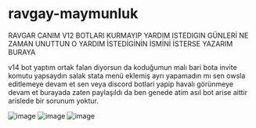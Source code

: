 # ravgay-maymunluk

RAVGAR CANIM V12 BOTLARI KURMAYIP YARDIM ISTEDIGIN GÜNLERİ NE ZAMAN UNUTTUN O YARDIM İSTEDİGİNİN İSMİNİ İSTERSE YAZARIM BURAYA

v14 bot yaptım ortak falan diyorsun da koduğumun malı bari bota invite komutu yapsaydın salak stata menü eklemiş
ayrı yapamadın mı 
sen owsla editlemeye devam et sen
veya discord botlari yapip havalı görünmeye devam et
burayada zaten paylaşıldı da ben genede atim asıl bot arise aittir
arislede bir sorunum yoktur.

![image](https://cdn.discordapp.com/attachments/1095984341399646269/1096009658612858920/ravgarinfodilen.png)
![image](https://cdn.discordapp.com/attachments/1095984341399646269/1096009658935803984/siekrsincanim.png)
![image](https://cdn.discordapp.com/attachments/1095984341399646269/1096009659204251748/tamamcanimtamam.png)
